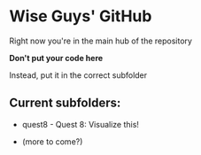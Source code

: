 # Wise Guys' GitHub
Right now you're in the main hub of the repository

**Don't put your code here**

Instead, put it in the correct subfolder




Current subfolders:
------
* quest8 - Quest 8: Visualize this!

* (more to come?)
